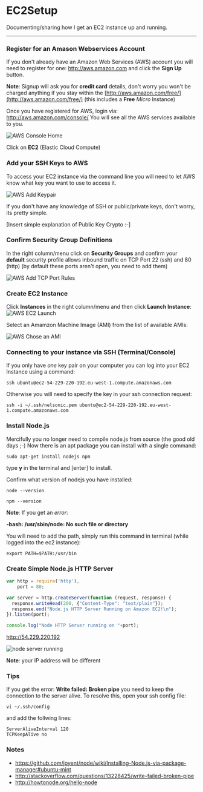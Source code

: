 EC2Setup
========

Documenting/sharing how I get an EC2 instance up and running.

- - - 

### Register for an Amason Webservices Account

If you don't already have an Amazon Web Services (AWS) account 
you will need to register for one:
http://aws.amazon.com and click the **Sign Up** button.

**Note**: Signup will ask you for **credit card** details,
don't worry you won't be charged anything if you stay within 
the [http://aws.amazon.com/free/](http://aws.amazon.com/free/) 
(this includes a **Free** *Micro* Instance)

Once you have registered for AWS, login via: http://aws.amazon.com/console/
You will see all the AWS services available to you.

![AWS Console Home](https://raw.github.com/nelsonic/EC2Setup/master/screenshots/AWS-console-home.png "AWS Console Home")

Click on **EC2** (Elastic Cloud Compute)


### Add your SSH Keys to AWS

To access your EC2 instance via the command line you will need to let AWS know 
what key you want to use to access it.

![AWS Add Keypair](https://raw.github.com/nelsonic/EC2Setup/master/screenshots/AWS-import-keypair-nelsonic.png "AWS Add Key Pair")


If you don't have any knowledge of SSH or public/private keys, don't worry,
its pretty simple. 

[Insert simple explanation of Public Key Crypto :-]


### Confirm Security Group Definitions

In the right column/menu click on **Security Groups** 
and confirm your **default** security profile allows
inbound traffic on TCP Port 22 (ssh) and 80 (http)
(by default these ports aren't open, you need to add them)

![AWS Add TCP Port Rules](https://raw.github.com/nelsonic/EC2Setup/master/screenshots/AWS-security-group-add-TCP-rule.png "AWS  Add TCP Port Rules")

### Create EC2 Instance

Click **Instances** in the right column/menu and then click **Launch Instance**:
![AWS EC2 Launch](https://raw.github.com/nelsonic/EC2Setup/master/screenshots/AWS-create-ec2-instance-step0-launch.png "AWS ec2 launch")

Select an Amamzon Machine Image (AMI) from the list of available AMIs:

![AWS Chose an AMI](https://raw.github.com/nelsonic/EC2Setup/master/screenshots/AWS-create-ec2-instance-step1-choose-ami.png "AWS Pick an AMI")



### Connecting to your instance via SSH (Terminal/Console)

If you only have *one* key pair on your computer you can log into your EC2 Instance
using a command:

```terminal
ssh ubuntu@ec2-54-229-220-192.eu-west-1.compute.amazonaws.com
```

Otherwise you will need to specify the key in your ssh connection request:

```terminal
ssh -i ~/.ssh/nelsonic.pem ubuntu@ec2-54-229-220-192.eu-west-1.compute.amazonaws.com
```


### Install Node.js

Mercifully you no longer need to compile node.js from source (the good old days ;-)
Now there is an apt package you can install with a single command:

```terminal
sudo apt-get install nodejs npm
```

type **y** in the terminal and [enter] to install.

Confirm what version of nodejs you have installed:

```terminal
node --version
```

```terminal
npm --version
```

**Note**: If you get an *error*:

**-bash: /usr/sbin/node: No such file or directory**

You will need to add the path, simply run this command in terminal
(while logged into the ec2 instance):

```terminal
export PATH=$PATH:/usr/bin
```

### Create Simple Node.js HTTP Server 


```javascript
var http = require('http'),
	port = 80;

var server = http.createServer(function (request, response) {
  response.writeHead(200, {"Content-Type": "text/plain"});
  response.end("Node.js HTTP Server Running on Amazon EC2!\n");
}).listen(port);

console.log("Node HTTP Server running on "+port);
```

http://54.229.220.192

![node server running](https://raw.github.com/nelsonic/EC2Setup/master/screenshots/AWS-node-running.png "Node HTTP Server Working")

**Note**: your IP address will be different


### Tips

If you get the error: **Write failed: Broken pipe**
you need to keep the connection to the server alive.
To resolve this, open your ssh config file:

```terminal
vi ~/.ssh/config
```

and add the follwing lines:

```
ServerAliveInterval 120
TCPKeepAlive no
```

### Notes

- https://github.com/joyent/node/wiki/Installing-Node.js-via-package-manager#ubuntu-mint
- http://stackoverflow.com/questions/13228425/write-failed-broken-pipe
- http://howtonode.org/hello-node






